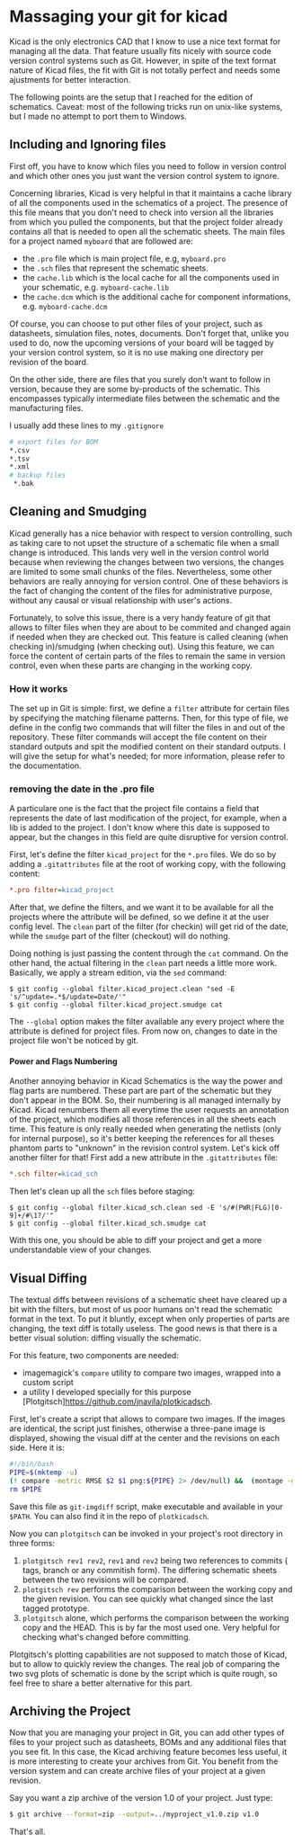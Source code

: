 # Massaging your git for kicad

Kicad is the only electronics CAD that I know to use a nice text format for managing all the data. That feature usually fits nicely with source code version control systems such as Git. However, in spite of the text format nature of Kicad files, the fit with Git is not totally perfect and needs some ajustments for better interaction.

The following points are the setup that I reached for the edition of schematics. Caveat: most of the following tricks run on unix-like systems, but I made no attempt to port them to Windows.

## Including and Ignoring files

First off, you have to know which files you need to follow in version control and which other ones you just want the version control system to ignore.

Concerning libraries, Kicad is very helpful in that it maintains a cache library of all the components used in the schematics of a project. The presence of this file means that you don't need to check into version all the libraries from which you pulled the components, but that the project folder already contains all that is needed to open all the schematic sheets. The main files for a project named `myboard` that are followed are:

 * the `.pro` file which is main project file, e.g, `myboard.pro`
 * the `.sch` files that represent the schematic sheets.
 * the `cache.lib` which is the local cache for all the components used in your schematic, e.g. `myboard-cache.lib`
 * the `cache.dcm` which is the additional cache for component informations, e.g. `myboard-cache.dcm`

Of course, you can choose to put other files of your project, such as datasheets, simulation files, notes, documents. Don't forget that, unlike you used to do, now the upcoming versions of your board will be tagged by your version control system, so it is no use making one directory per revision of the board.

On the other side, there are files that you surely don't want to follow in version, because they are some by-products of the schematic. This encompasses typically intermediate files between the schematic and the manufacturing files.

I usually add these lines  to my `.gitignore`


```bash
# export files for BOM
*.csv
*.tsv
*.xml
# backup files
 *.bak
```

## Cleaning and Smudging

Kicad generally has a nice behavior with respect to version controlling, such as taking care to not upset the structure of a schematic file when a small change is introduced. This lands very well in the version control world because when reviewing the changes between two versions, the changes are limited to some small chunks of the files. Nevertheless, some other behaviors are really annoying for version control. One of these behaviors is the fact of changing the content of the files for administrative purpose, without any causal or visual relationship with user's actions.

Fortunately, to solve this issue, there is a very handy feature of git that allows to filter files when they are about to be commited and changed again if needed when they are checked out. This feature is called cleaning (when checking in)/smudging (when checking out). Using this feature, we can force the content of certain parts of the files to remain the same in version control, even when these parts are changing in the working copy.

### How it works

The set up in Git is simple: first, we define a `filter` attribute for certain files by specifying the matching filename patterns. Then, for this type of file, we define in the config two commands that will filter the files in and out of the repository. These filter commands will accept the file content on their standard outputs and spit the modified content on their standard outputs. I will give the setup for what's needed; for more information, please refer to the documentation.

### removing the date in the .pro file

A particulare one is the fact that the project file contains a field that represents the date of last modification of the project, for example, when a lib is added to the project. I don't know where this date is supposed to appear, but the changes in this field are quite disruptive for version control.

First, let's define the filter `kicad_project` for the `*.pro` files. We do so by adding a `.gitattributes` file at the root of working copy, with the following content:


```ini
*.pro filter=kicad_project
```

After that, we define the filters, and we want it to be available for all the projects where the attribute will be defined, so we define it at the user config level. The `clean` part of the filter (for checkin) will get rid of the date, while the `smudge` part of the filter (checkout) will do nothing.

Doing nothing is just passing the content through the `cat` command.
On the other hand, the actual filtering in the `clean` part needs a little more work. Basically, we apply a stream edition, via the `sed` command:


```console
$ git config --global filter.kicad_project.clean "sed -E 's/^update=.*$/update=Date/'"
$ git config --global filter.kicad_project.smudge cat
```

The `--global` option makes the filter available any every project where the attribute is defined for project files. From now on, changes to date in the project file won't be noticed by git.

#### Power and Flags Numbering

Another annoying behavior in Kicad Schematics is the way the power and flag parts are numbered. These part are part of the schematic but they don't appear in the BOM. So, their numbering is all managed internally by Kicad. Kicad renumbers them all everytime the user requests an annotation of the project, which modifies all those references in all the sheets each time. This feature is only really needed when generating the netlists (only for internal purpose), so it's better keeping the references for all theses phantom parts to "unknown" in the revision control system. Let's kick off another filter for that! First add a new attribute in the `.gitattributes` file:


```ini
*.sch filter=kicad_sch
```

Then let's clean up all the `sch` files before staging:

```console
$ git config --global filter.kicad_sch.clean sed -E 's/#(PWR|FLG)[0-9]+/#\1?/'"
$ git config --global filter.kicad_sch.smudge cat
```

With this one, you should be able to diff your project and get a more understandable view of your changes.

## Visual Diffing

The textual diffs between revisions of a schematic sheet have cleared up a bit with the filters, but most of us poor humans on't read the schematic format in the text. To put it bluntly, except when only properties of parts are changing, the text diff is totally useless. The good news is that there is a better visual solution: diffing visually the schematic.

For this feature, two components are needed:

 * imagemagick's `compare` utility to compare two images, wrapped into a custom script
 * a utility I developed specially for this purpose [Plotgitsch]https://github.com/jnavila/plotkicadsch.

First, let's create a script that allows to compare two images. If the images are identical, the script just finishes, otherwise a three-pane image is displayed, showing the visual diff at the center and the revisions on each side. Here it is:

```bash
#!/bin/bash
PIPE=$(mktemp -u)
(! compare -metric RMSE $2 $1 png:${PIPE} 2> /dev/null) &&  (montage -geometry +4+4 $2 $PIPE $1 png:- | display -title "$1" -)
rm $PIPE
```

Save this file as `git-imgdiff` script, make executable and available in your `$PATH`. You can also find it in the repo of `plotkicadsch`.

Now you can `plotgitsch` can be invoked in your project's root directory in three forms:

 1. `plotgitsch rev1 rev2`, `rev1` and `rev2` being two references to commits ( tags, branch or any commitish form). The differing schematic sheets between the two revisions will be compared.
 2. `plotgitsch rev` performs the comparison between the working copy and the given revision. You can see quickly what changed since the last tagged prototype.
 3. `plotgitsch` alone, which performs the comparison between the working copy and the HEAD. This is by far the most used one. Very helpful for checking what's changed before committing.

Plotgitsch's plotting capabilities are not supposed to match those of Kicad, but to allow to quickly review the changes. The real job of comparing the two svg plots of schematic is done by the script which is quite rough, so feel free to share a better alternative for this part.


## Archiving the Project

Now that you are managing your project in Git, you can add other types of files to your project such as datasheets, BOMs and any additional files that you see fit. In this case, the Kicad archiving feature becomes less useful, it is more interesting to create your archives from Git. You benefit from the version system and can create archive files of your project at a given revision.

Say you want a zip archive of the version 1.0 of your project. Just type:

```bash
$ git archive --format=zip --output=../myproject_v1.0.zip v1.0
```

That's all.
